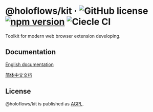 # @holoflows/kit &middot; ![GitHub license](https://img.shields.io/badge/license-AGPL-blue.svg?style=flat-square) [![npm version](https://img.shields.io/npm/v/holoflows/kit.svg?style=flat-square)](https://www.npmjs.com/package/@holoflows/kit) ![Ciecle CI](https://img.shields.io/circleci/project/github/DimensionFoundation/holoflows-kit.svg?style=flat-square&logo=circleci)

Toolkit for modern web browser extension developing.

## Documentation

[English documentation](./doc/en/index.md)

[简体中文文档](./doc/zh-CN/index.md)

## License

@holoflows/kit is published as [AGPL](./LICENSE).
